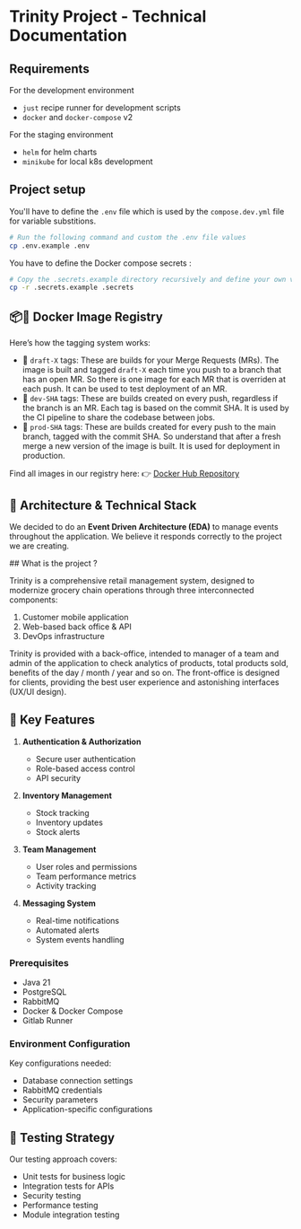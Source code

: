 # Trinity Project - Technical Documentation

## Requirements

For the development environment
- `just` recipe runner for development scripts
- `docker` and `docker-compose` v2

For the staging environment
- `helm` for helm charts
- `minikube` for local k8s development

## Project setup
You'll have to define the `.env` file which is used by the `compose.dev.yml` file for variable substitions.

```bash
# Run the following command and custom the .env file values
cp .env.example .env
```

You have to define the Docker compose secrets :

```bash
# Copy the .secrets.example directory recursively and define your own values
cp -r .secrets.example .secrets
```

## 📦🐋 Docker Image Registry
Here’s how the tagging system works:

- 📝 `draft-X` tags: These are builds for your Merge Requests (MRs). The image is built and tagged `draft-X` each time you push to a branch that has an open MR. So there is one image for each MR that is overriden at each push. It can be used to test deployment of an MR.
- 🔧 `dev-SHA` tags: These are builds created on every push, regardless if the branch is an MR. Each tag is based on the commit SHA. It is used by the CI pipeline to share the codebase between jobs.
- 🚢 `prod-SHA` tags: These are builds created for every push to the main branch, tagged with the commit SHA. So understand that after a fresh merge a new version of the image is built. It is used for deployment in production.

Find all images in our registry here: 👉 [Docker Hub Repository](https://hub.docker.com/repositories/silica5518)

## 🎯 Architecture & Technical Stack
We decided to do an **Event Driven Architecture (EDA)** to manage events throughout the application. We believe it responds correctly to the project we are creating.

## What is the project ?

Trinity is a comprehensive retail management system, designed to modernize grocery chain operations through three interconnected components:
1. Customer mobile application
2. Web-based back office & API
3. DevOps infrastructure

Trinity is provided with a back-office, intended to manager of a team and admin of the application to check analytics of products, total products sold, benefits of the day / month / year and so on.
The front-office is designed for clients, providing the best user experience and astonishing interfaces (UX/UI design).

## 🔑 Key Features

1. **Authentication & Authorization**
    - Secure user authentication
    - Role-based access control
    - API security

2. **Inventory Management**
    - Stock tracking
    - Inventory updates
    - Stock alerts

3. **Team Management**
    - User roles and permissions
    - Team performance metrics
    - Activity tracking

4. **Messaging System**
    - Real-time notifications
    - Automated alerts
    - System events handling



### Prerequisites
- Java 21
- PostgreSQL
- RabbitMQ
- Docker & Docker Compose
- Gitlab Runner

### Environment Configuration
Key configurations needed:
- Database connection settings
- RabbitMQ credentials
- Security parameters
- Application-specific configurations

## 📝 Testing Strategy

Our testing approach covers:
- Unit tests for business logic
- Integration tests for APIs
- Security testing
- Performance testing
- Module integration testing
